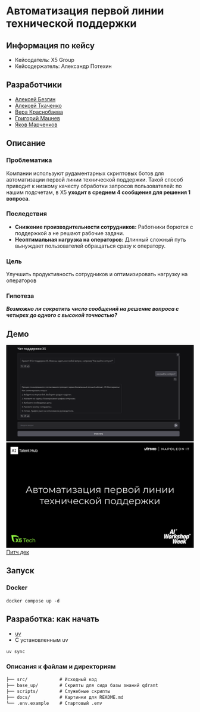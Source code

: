 # Автоматизация первой линии технической поддержки
## Информация по кейсу
- Кейсодатель: X5 Group
- Кейсодержатель: Александр Потехин

## Разработчики
- [Алексей Безгин](https://github.com/elderberry17)
- [Алексей Ткаченко](https://github.com/da-the-dev/)
- [Вера Краснобаева](https://github.com/Vera-bahval)
- [Григорий Мацнев](https://github.com/pe51k)
- [Яков Марченков](https://github.com/RipYashok)

## Описание 
### Проблематика
Компании используют рудаментарных скриптовых ботов для автоматизации первой линии технической поддержки. Такой способ приводит к низкому качесту обработки запросов пользователей: по нашим подсчетам, в X5 **уходит в среднем 4 сообщения для решения 1 вопроса**.

### Последствия
- **Снижение производительности сотрудников:** Работники борются с поддержкой а не решают рабочие задачи.
- **Неоптимальная нагрузка на операторов:** Длинный сложный путь вынуждает пользователей обращаться сразу к оператору.

### Цель
Улучшить продуктивность сотрудников  и оптимизировать нагрузку на операторов 

### Гипотеза
***Возможно ли сократить число сообщений на решение вопроса с четырех до одного с высокой точностью?***


## Демо
![alt text](assets/Screenshot_20250316_145851.png)
![alt text](assets/slide1.png)
[Питч дек](https://docs.google.com/presentation/d/13u_uFyIiNPq9zfIsR0k9h7TdQb-Igl1ggD3D6oNo4Rc/edit?usp=sharing)



## Запуск
### Docker 
```
docker compose up -d
```

## Разработка: как начать
- [uv](https://docs.astral.sh/uv/getting-started/installation/)
- С установленным uv
```
uv sync
```

### Описания к файлам и директориям
```
├── src/            # Исходный код
├── base_up/        # Скрипты для сида базы знаний qdrant
├── scripts/        # Служебные скрипты
├── docs/           # Картинки для README.md
└── .env.example    # Стартовый .env  
```
